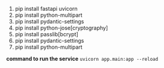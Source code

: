 1. pip install fastapi uvicorn
2. pip install python-multipart
3. pip install pydantic-settings
4. pip install python-jose[cryptography]
5. pip install passlib[bcrypt]
6. pip install pydantic-settings
7. pip install python-multipart

****command to run the service****
```uvicorn app.main:app --reload``` 
